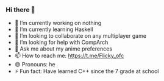 ### Hi there 👋

- 🔭 I’m currently working on nothing
- 🌱 I’m currently learning Haskell
- 👯 I’m looking to collaborate on any multiplayer game
- 🤔 I’m looking for help with CompArch
- 💬 Ask me about my anime preferences
- 📫 How to reach me: https://t.me/Flicky_ofc
- 😄 Pronouns: he
- ⚡ Fun fact: Have learned C++ since the 7 grade at school
